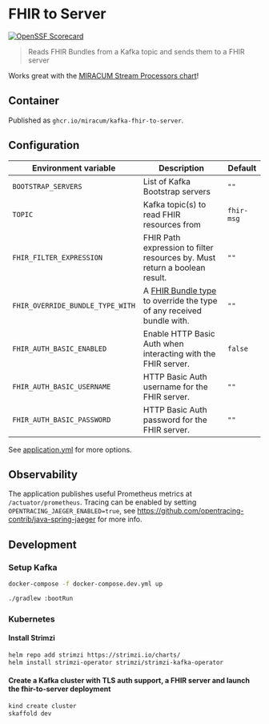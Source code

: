 # FHIR to Server

[![OpenSSF Scorecard](https://api.securityscorecards.dev/projects/github.com/miracum/kafka-fhir-to-server/badge)](https://api.securityscorecards.dev/projects/github.com/miracum/kafka-fhir-to-server)

> Reads FHIR Bundles from a Kafka topic and sends them to a FHIR server

Works great with the [MIRACUM Stream Processors chart](https://github.com/miracum/charts/tree/master/charts/stream-processors)!

## Container

Published as `ghcr.io/miracum/kafka-fhir-to-server`.

## Configuration

| Environment variable             | Description                                                                                                                | Default    |
| -------------------------------- | -------------------------------------------------------------------------------------------------------------------------- | ---------- |
| `BOOTSTRAP_SERVERS`              | List of Kafka Bootstrap servers                                                                                            | `""`       |
| `TOPIC`                          | Kafka topic(s) to read FHIR resources from                                                                                 | `fhir-msg` |
| `FHIR_FILTER_EXPRESSION`         | FHIR Path expression to filter resources by. Must return a boolean result.                                                 | `""`       |
| `FHIR_OVERRIDE_BUNDLE_TYPE_WITH` | A [FHIR Bundle type](https://www.hl7.org/fhir/valueset-bundle-type.html) to override the type of any received bundle with. | `""`       |
| `FHIR_AUTH_BASIC_ENABLED`        | Enable HTTP Basic Auth when interacting with the FHIR server.                                                              | `false`    |
| `FHIR_AUTH_BASIC_USERNAME`       | HTTP Basic Auth username for the FHIR server.                                                                              | `""`       |
| `FHIR_AUTH_BASIC_PASSWORD`       | HTTP Basic Auth password for the FHIR server.                                                                              | `""`       |

See [application.yml](src/main/resources/application.yml) for more options.

## Observability

The application publishes useful Prometheus metrics at `/actuator/prometheus`. Tracing can be enabled by setting
`OPENTRACING_JAEGER_ENABLED=true`, see <https://github.com/opentracing-contrib/java-spring-jaeger> for more info.

## Development

### Setup Kafka

```sh
docker-compose -f docker-compose.dev.yml up
```

```sh
./gradlew :bootRun
```

### Kubernetes

#### Install Strimzi

```sh
helm repo add strimzi https://strimzi.io/charts/
helm install strimzi-operator strimzi/strimzi-kafka-operator
```

#### Create a Kafka cluster with TLS auth support, a FHIR server and launch the fhir-to-server deployment

```sh
kind create cluster
skaffold dev
```
